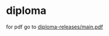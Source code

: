 # diploma

for pdf go to [diploma-releases/main.pdf](https://github.com/HectorHW/diploma-releases/blob/master/main.pdf)
